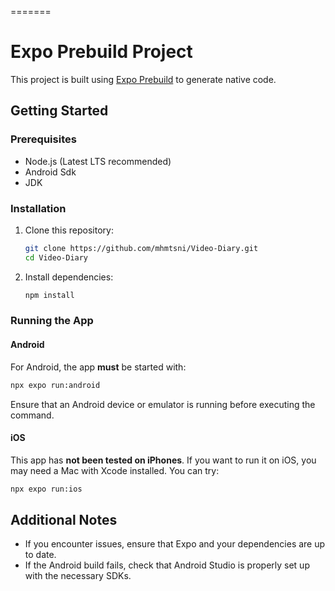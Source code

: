 =======
# Expo Prebuild Project

This project is built using [Expo Prebuild](https://docs.expo.dev/workflow/prebuild/) to generate native code.

## Getting Started

### Prerequisites
- Node.js (Latest LTS recommended)
- Android Sdk
- JDK

### Installation
1. Clone this repository:
   ```sh
   git clone https://github.com/mhmtsni/Video-Diary.git
   cd Video-Diary
   ```
2. Install dependencies:
   ```sh
   npm install
   ```

### Running the App
#### Android
For Android, the app **must** be started with:
```sh
npx expo run:android
```
Ensure that an Android device or emulator is running before executing the command.

#### iOS
This app has **not been tested on iPhones**. If you want to run it on iOS, you may need a Mac with Xcode installed. You can try:
```sh
npx expo run:ios
```

## Additional Notes
- If you encounter issues, ensure that Expo and your dependencies are up to date.
- If the Android build fails, check that Android Studio is properly set up with the necessary SDKs.
